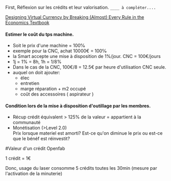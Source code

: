 First, 
Réflexion sur les crédits et leur valorisation. `____ à compléter.... `

[Designing Virtual Currency by Breaking (Almost) Every Rule in the Economics Textbook](http://www.gdcvault.com/play/1015666/Designing-Virtual-Currency-by-Breaking)

#### Estimer le coût du tps machine.

+ Soit le prix d'une machine = 100℅
+ exemple pour la CNC, achat 10000€ = 100℅
+ la Smart accepte une mise à disposition de 1%/jour. CNC = 100€/jours
+ 1j = 1% = 8h, 1h = 1/8%
+ Dans le cas de la CNC, 100€/8 = 12.5€ par heure d'utilisation CNC seule.
+ auquel on doit ajouter: 
	- élec 
	- entretien 
	- marge réparation + m2 occupé 
	- coût des accessoires ( aspirateur )

#### Condition lors de la mise à disposition d'outillage par les membres. 
+ Récup crédit équivalent > 125% de la valeur = appartient à la communauté
+ Monétisation (>Level 2.0)  
Prix lorsque materiel est amorti? Est-ce qu'on diminue le prix ou est-ce que le bénéf est réinvestit?

#Valeur d'un crédit Openfab

1 crédit = 1€

Donc, usage du laser consomme 5 crédits toutes les 30min (mesure par l'activation de la minuterie)

